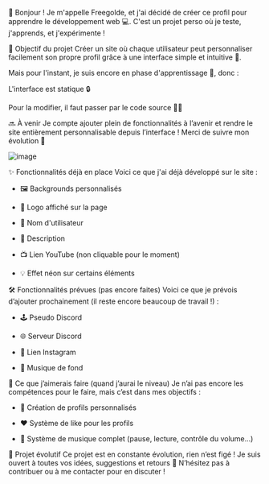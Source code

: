 👋 Bonjour !
Je m'appelle Freegolde, et j'ai décidé de créer ce profil pour apprendre le développement web 💻.
C'est un projet perso où je teste, j'apprends, et j'expérimente !

🚧 Objectif du projet
Créer un site où chaque utilisateur peut personnaliser facilement son propre profil grâce à une interface simple et intuitive 🎨.

Mais pour l'instant, je suis encore en phase d'apprentissage 🧠, donc :

L'interface est statique 🔒

Pour la modifier, il faut passer par le code source 🧑‍💻

🔜 À venir
Je compte ajouter plein de fonctionnalités à l’avenir et rendre le site entièrement personnalisable depuis l’interface !
Merci de suivre mon évolution 🙏

![image](https://github.com/user-attachments/assets/8d49a94a-3637-4d55-aafe-790566f67cd1)

✨ Fonctionnalités déjà en place
Voici ce que j'ai déjà développé sur le site :

- 🖼️ Backgrounds personnalisés

- 🔆 Logo affiché sur la page

- 👤 Nom d'utilisateur

- 📝 Description

- 📺 Lien YouTube (non cliquable pour le moment)

- 💡 Effet néon sur certains éléments

🛠️ Fonctionnalités prévues (pas encore faites)
Voici ce que je prévois d’ajouter prochainement (il reste encore beaucoup de travail !) :

- 🕹️ Pseudo Discord

- 🌐 Serveur Discord

- 📸 Lien Instagram

- 🎵 Musique de fond

🔧 Ce que j’aimerais faire (quand j’aurai le niveau)
Je n’ai pas encore les compétences pour le faire, mais c’est dans mes objectifs :

- 👥 Création de profils personnalisés

- ❤️ Système de like pour les profils

- 🎵 Système de musique complet (pause, lecture, contrôle du volume...)

🚀 Projet évolutif
Ce projet est en constante évolution, rien n’est figé !
Je suis ouvert à toutes vos idées, suggestions et retours 💬
N’hésitez pas à contribuer ou à me contacter pour en discuter !



